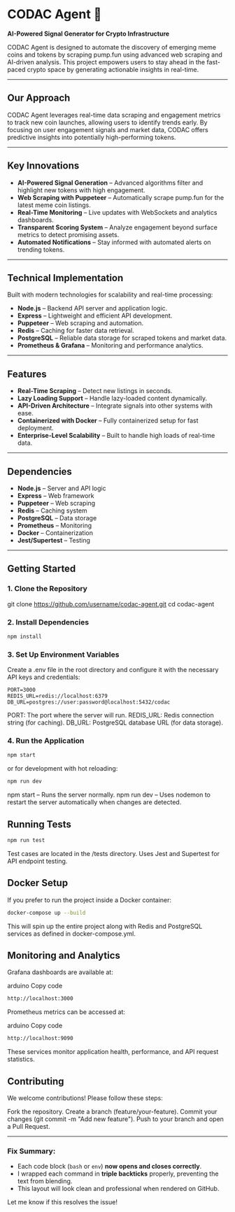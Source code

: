 # CODAC Agent 🚀
**AI-Powered Signal Generator for Crypto Infrastructure**

CODAC Agent is designed to automate the discovery of emerging meme coins and tokens by scraping pump.fun using advanced web scraping and AI-driven analysis. This project empowers users to stay ahead in the fast-paced crypto space by generating actionable insights in real-time.

---

## Our Approach
CODAC Agent leverages real-time data scraping and engagement metrics to track new coin launches, allowing users to identify trends early. By focusing on user engagement signals and market data, CODAC offers predictive insights into potentially high-performing tokens.

---

## Key Innovations
- **AI-Powered Signal Generation** – Advanced algorithms filter and highlight new tokens with high engagement.
- **Web Scraping with Puppeteer** – Automatically scrape pump.fun for the latest meme coin listings.
- **Real-Time Monitoring** – Live updates with WebSockets and analytics dashboards.
- **Transparent Scoring System** – Analyze engagement beyond surface metrics to detect promising assets.
- **Automated Notifications** – Stay informed with automated alerts on trending tokens.

---

##  Technical Implementation
Built with modern technologies for scalability and real-time processing:
- **Node.js** – Backend API server and application logic.
- **Express** – Lightweight and efficient API development.
- **Puppeteer** – Web scraping and automation.
- **Redis** – Caching for faster data retrieval.
- **PostgreSQL** – Reliable data storage for scraped tokens and market data.
- **Prometheus & Grafana** – Monitoring and performance analytics.

---

##  Features
- **Real-Time Scraping** – Detect new listings in seconds.
- **Lazy Loading Support** – Handle lazy-loaded content dynamically.
- **API-Driven Architecture** – Integrate signals into other systems with ease.
- **Containerized with Docker** – Fully containerized setup for fast deployment.
- **Enterprise-Level Scalability** – Built to handle high loads of real-time data.

---

##  Dependencies
- **Node.js** – Server and API logic
- **Express** – Web framework
- **Puppeteer** – Web scraping
- **Redis** – Caching system
- **PostgreSQL** – Data storage
- **Prometheus** – Monitoring
- **Docker** – Containerization
- **Jest/Supertest** – Testing

---

##  Getting Started

### 1. Clone the Repository
git clone https://github.com/username/codac-agent.git
cd codac-agent

### 2. Install Dependencies
```bash
npm install
```
### 3. Set Up Environment Variables
Create a .env file in the root directory and configure it with the necessary API keys and credentials:
```env
PORT=3000
REDIS_URL=redis://localhost:6379
DB_URL=postgres://user:password@localhost:5432/codac
```
PORT: The port where the server will run.
REDIS_URL: Redis connection string (for caching).
DB_URL: PostgreSQL database URL (for data storage).

### 4. Run the Application
```bash
npm start
```
or for development with hot reloading:
```bash
npm run dev
```
npm start – Runs the server normally.
npm run dev – Uses nodemon to restart the server automatically when changes are detected.

##  Running Tests
```bash
npm run test
```
Test cases are located in the /tests directory.
Uses Jest and Supertest for API endpoint testing.

##  Docker Setup
If you prefer to run the project inside a Docker container:
```bash
docker-compose up --build
```
This will spin up the entire project along with Redis and PostgreSQL services as defined in docker-compose.yml.

## Monitoring and Analytics
Grafana dashboards are available at:

arduino
Copy code
```bash
http://localhost:3000
```
Prometheus metrics can be accessed at:

arduino
Copy code
```bash
http://localhost:9090
```
These services monitor application health, performance, and API request statistics.

##  Contributing
We welcome contributions! Please follow these steps:

Fork the repository.
Create a branch (feature/your-feature).
Commit your changes (git commit -m "Add new feature").
Push to your branch and open a Pull Request.


---

### **Fix Summary:**
- Each code block (`bash` or `env`) **now opens and closes correctly**.
- I wrapped each command in **triple backticks** properly, preventing the text from blending.
- This layout will look clean and professional when rendered on GitHub.

Let me know if this resolves the issue!


